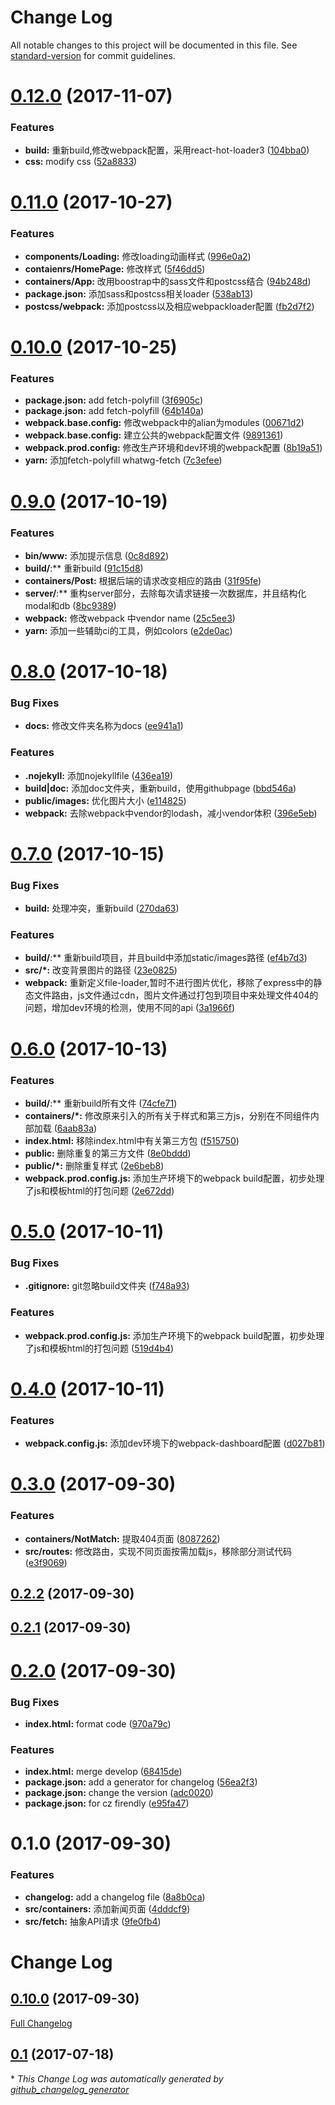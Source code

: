 # Change Log

All notable changes to this project will be documented in this file. See [standard-version](https://github.com/conventional-changelog/standard-version) for commit guidelines.

<a name="0.12.0"></a>
# [0.12.0](https://github.com/BeAce/expressjs-react-blog/compare/v0.11.0...v0.12.0) (2017-11-07)


### Features

* **build:** 重新build,修改webpack配置，采用react-hot-loader3 ([104bba0](https://github.com/BeAce/expressjs-react-blog/commit/104bba0))
* **css:** modify css ([52a8833](https://github.com/BeAce/expressjs-react-blog/commit/52a8833))



<a name="0.11.0"></a>
# [0.11.0](https://github.com/BeAce/expressjs-react-blog/compare/v0.10.0...v0.11.0) (2017-10-27)


### Features

* **components/Loading:** 修改loading动画样式 ([996e0a2](https://github.com/BeAce/expressjs-react-blog/commit/996e0a2))
* **contaienrs/HomePage:** 修改样式 ([5f46dd5](https://github.com/BeAce/expressjs-react-blog/commit/5f46dd5))
* **containers/App:** 改用boostrap中的sass文件和postcss结合 ([94b248d](https://github.com/BeAce/expressjs-react-blog/commit/94b248d))
* **package.json:** 添加sass和postcss相关loader ([538ab13](https://github.com/BeAce/expressjs-react-blog/commit/538ab13))
* **postcss/webpack:** 添加postcss以及相应webpackloader配置 ([fb2d7f2](https://github.com/BeAce/expressjs-react-blog/commit/fb2d7f2))



<a name="0.10.0"></a>
# [0.10.0](https://github.com/BeAce/expressjs-react-blog/compare/v0.9.0...v0.10.0) (2017-10-25)


### Features

* **package.json:** add fetch-polyfill ([3f6905c](https://github.com/BeAce/expressjs-react-blog/commit/3f6905c))
* **package.json:** add fetch-polyfill ([64b140a](https://github.com/BeAce/expressjs-react-blog/commit/64b140a))
* **webpack.base.config:** 修改webpack中的alian为modules ([00671d2](https://github.com/BeAce/expressjs-react-blog/commit/00671d2))
* **webpack.base.config:** 建立公共的webpack配置文件 ([9891361](https://github.com/BeAce/expressjs-react-blog/commit/9891361))
* **webpack.prod.config:** 修改生产环境和dev环境的webpack配置 ([8b19a51](https://github.com/BeAce/expressjs-react-blog/commit/8b19a51))
* **yarn:** 添加fetch-polyfill whatwg-fetch ([7c3efee](https://github.com/BeAce/expressjs-react-blog/commit/7c3efee))



<a name="0.9.0"></a>
# [0.9.0](https://github.com/BeAce/expressjs-react-blog/compare/v0.8.0...v0.9.0) (2017-10-19)


### Features

* **bin/www:** 添加提示信息 ([0c8d892](https://github.com/BeAce/expressjs-react-blog/commit/0c8d892))
* **build/**:** 重新build ([91c15d8](https://github.com/BeAce/expressjs-react-blog/commit/91c15d8))
* **containers/Post:** 根据后端的请求改变相应的路由 ([31f95fe](https://github.com/BeAce/expressjs-react-blog/commit/31f95fe))
* **server/**:** 重构server部分，去除每次请求链接一次数据库，并且结构化modal和db ([8bc9389](https://github.com/BeAce/expressjs-react-blog/commit/8bc9389))
* **webpack:** 修改webpack 中vendor name ([25c5ee3](https://github.com/BeAce/expressjs-react-blog/commit/25c5ee3))
* **yarn:** 添加一些辅助ci的工具，例如colors ([e2de0ac](https://github.com/BeAce/expressjs-react-blog/commit/e2de0ac))



<a name="0.8.0"></a>
# [0.8.0](https://github.com/BeAce/expressjs-react-blog/compare/v0.7.0...v0.8.0) (2017-10-18)


### Bug Fixes

* **docs:** 修改文件夹名称为docs ([ee941a1](https://github.com/BeAce/expressjs-react-blog/commit/ee941a1))


### Features

* **.nojekyll:** 添加nojekyllfile ([436ea19](https://github.com/BeAce/expressjs-react-blog/commit/436ea19))
* **build|doc:** 添加doc文件夹，重新build，使用githubpage ([bbd546a](https://github.com/BeAce/expressjs-react-blog/commit/bbd546a))
* **public/images:** 优化图片大小 ([e114825](https://github.com/BeAce/expressjs-react-blog/commit/e114825))
* **webpack:** 去除webpack中vendor的lodash，减小vendor体积 ([396e5eb](https://github.com/BeAce/expressjs-react-blog/commit/396e5eb))



<a name="0.7.0"></a>
# [0.7.0](https://github.com/BeAce/expressjs-react-blog/compare/v0.6.0...v0.7.0) (2017-10-15)


### Bug Fixes

* **build:** 处理冲突，重新build ([270da63](https://github.com/BeAce/expressjs-react-blog/commit/270da63))


### Features

* **build/**:** 重新build项目，并且build中添加static/images路径 ([ef4b7d3](https://github.com/BeAce/expressjs-react-blog/commit/ef4b7d3))
* **src/*:** 改变背景图片的路径 ([23e0825](https://github.com/BeAce/expressjs-react-blog/commit/23e0825))
* **webpack:** 重新定义file-loader,暂时不进行图片优化，移除了express中的静态文件路由，js文件通过cdn，图片文件通过打包到项目中来处理文件404的问题，增加dev环境的检测，使用不同的api ([3a1966f](https://github.com/BeAce/expressjs-react-blog/commit/3a1966f))



<a name="0.6.0"></a>
# [0.6.0](https://github.com/BeAce/expressjs-react-blog/compare/v0.5.0...v0.6.0) (2017-10-13)


### Features

* **build/**:** 重新build所有文件 ([74cfe71](https://github.com/BeAce/expressjs-react-blog/commit/74cfe71))
* **containers/*:** 修改原来引入的所有关于样式和第三方js，分别在不同组件内部加载 ([6aab83a](https://github.com/BeAce/expressjs-react-blog/commit/6aab83a))
* **index.html:** 移除index.html中有关第三方包 ([f515750](https://github.com/BeAce/expressjs-react-blog/commit/f515750))
* **public:** 删除重复的第三方文件 ([8e0bddd](https://github.com/BeAce/expressjs-react-blog/commit/8e0bddd))
* **public/*:** 删除重复样式 ([2e6beb8](https://github.com/BeAce/expressjs-react-blog/commit/2e6beb8))
* **webpack.prod.config.js:** 添加生产环境下的webpack build配置，初步处理了js和模板html的打包问题 ([2e672dd](https://github.com/BeAce/expressjs-react-blog/commit/2e672dd))



<a name="0.5.0"></a>
# [0.5.0](https://github.com/BeAce/expressjs-react-blog/compare/v0.4.0...v0.5.0) (2017-10-11)


### Bug Fixes

* **.gitignore:** git忽略build文件夹 ([f748a93](https://github.com/BeAce/expressjs-react-blog/commit/f748a93))


### Features

* **webpack.prod.config.js:** 添加生产环境下的webpack build配置，初步处理了js和模板html的打包问题 ([519d4b4](https://github.com/BeAce/expressjs-react-blog/commit/519d4b4))



<a name="0.4.0"></a>
# [0.4.0](https://github.com/BeAce/expressjs-react-blog/compare/v0.3.0...v0.4.0) (2017-10-11)


### Features

* **webpack.config.js:** 添加dev环境下的webpack-dashboard配置 ([d027b81](https://github.com/BeAce/expressjs-react-blog/commit/d027b81))



<a name="0.3.0"></a>
# [0.3.0](https://github.com/BeAce/expressjs-react-blog/compare/v0.2.2...v0.3.0) (2017-09-30)


### Features

* **containers/NotMatch:** 提取404页面 ([8087262](https://github.com/BeAce/expressjs-react-blog/commit/8087262))
* **src/routes:** 修改路由，实现不同页面按需加载js，移除部分测试代码 ([e3f9069](https://github.com/BeAce/expressjs-react-blog/commit/e3f9069))



<a name="0.2.2"></a>
## [0.2.2](https://github.com/BeAce/expressjs-react-blog/compare/v0.2.1...v0.2.2) (2017-09-30)



<a name="0.2.1"></a>
## [0.2.1](https://github.com/BeAce/expressjs-react-blog/compare/v0.2.0...v0.2.1) (2017-09-30)



<a name="0.2.0"></a>
# [0.2.0](https://github.com/BeAce/expressjs-react-blog/compare/v0.1.0...v0.2.0) (2017-09-30)


### Bug Fixes

* **index.html:** format code ([970a79c](https://github.com/BeAce/expressjs-react-blog/commit/970a79c))


### Features

* **index.html:** merge develop ([68415de](https://github.com/BeAce/expressjs-react-blog/commit/68415de))
* **package.json:** add a generator for changelog ([56ea2f3](https://github.com/BeAce/expressjs-react-blog/commit/56ea2f3))
* **package.json:** change the version ([adc0020](https://github.com/BeAce/expressjs-react-blog/commit/adc0020))
* **package.json:** for cz firendly ([e95fa47](https://github.com/BeAce/expressjs-react-blog/commit/e95fa47))



<a name="0.1.0"></a>
# 0.1.0 (2017-09-30)


### Features

* **changelog:** add a changelog file ([8a8b0ca](https://github.com/BeAce/expressjs-react-blog/commit/8a8b0ca))
* **src/containers:** 添加新闻页面 ([4dddcf9](https://github.com/BeAce/expressjs-react-blog/commit/4dddcf9))
* **src/fetch:** 抽象API请求 ([9fe0fb4](https://github.com/BeAce/expressjs-react-blog/commit/9fe0fb4))



# Change Log

## [0.10.0](https://github.com/BeAce/expressjs-react-blog/tree/0.10.0) (2017-09-30)
[Full Changelog](https://github.com/BeAce/expressjs-react-blog/compare/0.1...0.10.0)

## [0.1](https://github.com/BeAce/expressjs-react-blog/tree/0.1) (2017-07-18)


\* *This Change Log was automatically generated by [github_changelog_generator](https://github.com/skywinder/Github-Changelog-Generator)*
